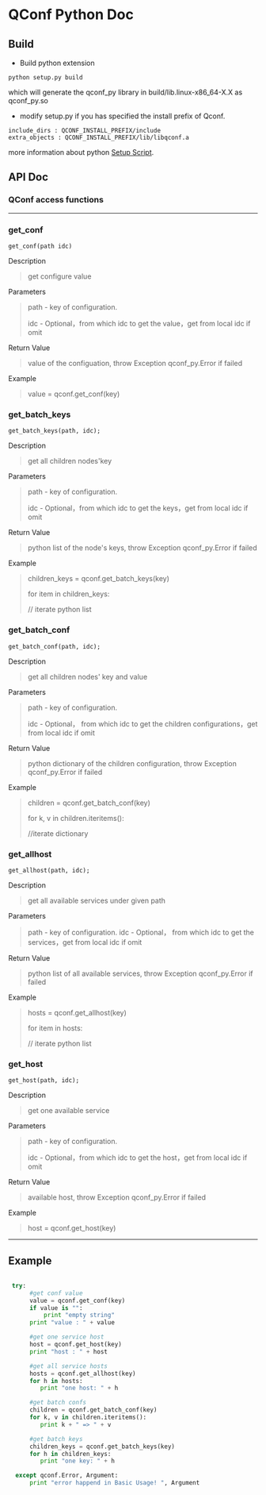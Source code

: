 QConf Python Doc
=====
## Build
- Build python extension
``` shell
python setup.py build
```
which will generate the qconf_py library in build/lib.linux-x86_64-X.X as qconf_py.so

- modify setup.py if you has specified the install prefix of Qconf.
``` shell
include_dirs : QCONF_INSTALL_PREFIX/include
extra_objects : QCONF_INSTALL_PREFIX/lib/libqconf.a
```

more information about python [Setup Script](https://docs.python.org/2/distutils/setupscript.html).

## API Doc


### QConf access functions 

----

### get_conf

`get_conf(path idc)`

Description
>get configure value

Parameters
>path - key of configuration.
>
>idc - Optional，from which idc to get the value，get from local idc if  omit

Return Value
>value of the configuation, throw Exception qconf_py.Error if failed 
 
Example 
 >value = qconf.get_conf(key) 

### get_batch_keys

`get_batch_keys(path, idc);`

Description

>get all children nodes'key

Parameters
>path - key of configuration.
>
>idc - Optional，from which idc to get the keys，get from local idc if  omit

Return Value
>python list of the node's keys, throw Exception qconf_py.Error if failed 
 
Example 
 >children_keys = qconf.get_batch_keys(key)
 >
 > for item in children_keys:
 >
 > // iterate python list


### get_batch_conf

`get_batch_conf(path, idc);`

Description
>get all children nodes' key and value

Parameters
>path - key of configuration.
>
>idc - Optional， from which idc to get the children configurations，get from local idc if  omit

Return Value
>python dictionary of the children configuration, throw Exception qconf_py.Error if failed 
 
 Example 
 >children = qconf.get_batch_conf(key)
 >
 >for k, v in children.iteritems():
 >
 >//iterate dictionary

### get_allhost

`get_allhost(path, idc);`

Description
>get all available services under given path

Parameters
>path - key of configuration.
>idc - Optional， from which idc to get the services，get from local idc if  omit

Return Value
>python list of all available services, throw Exception qconf_py.Error if failed 
 
Example 
>hosts = qconf.get_allhost(key)
>
> for item in hosts:
>
> // iterate python list

### get_host

`get_host(path, idc);`

Description
>get one available service

Parameters
>path - key of configuration.
>
>idc - Optional，from which idc to get the host，get from local idc if  omit

Return Value
>available host, throw Exception qconf_py.Error if failed
 
Example 
>host = qconf.get_host(key)

---
## Example

``` python

 try:
      #get conf value
      value = qconf.get_conf(key)
      if value is "":
          print "empty string"
      print "value : " + value

      #get one service host
      host = qconf.get_host(key)
      print "host : " + host

      #get all service hosts
      hosts = qconf.get_allhost(key)
      for h in hosts:
         print "one host: " + h

      #get batch confs
      children = qconf.get_batch_conf(key)
      for k, v in children.iteritems():
         print k + " => " + v

      #get batch keys
      children_keys = qconf.get_batch_keys(key)
      for h in children_keys:
         print "one key: " + h

  except qconf.Error, Argument:
      print "error happend in Basic Usage! ", Argument
```
